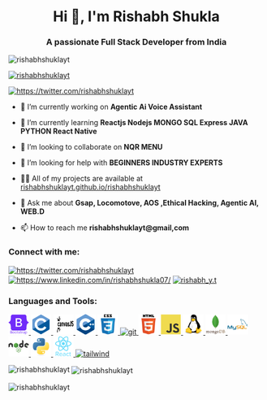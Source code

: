 <h1 align="center">Hi 👋, I'm Rishabh Shukla</h1>
<h3 align="center">A passionate Full Stack Developer from India</h3>

<p align="left"> <img src="https://komarev.com/ghpvc/?username=rishabhshuklayt&label=Profile%20views&color=0e75b6&style=flat" alt="rishabhshuklayt" /> </p>

<p align="left"> <a href="https://github.com/ryo-ma/github-profile-trophy"><img src="https://github-profile-trophy.vercel.app/?username=rishabhshuklayt" alt="rishabhshuklayt" /></a> </p>

<p align="left"> <a href="https://twitter.com/https://twitter.com/rishabhshuklayt" target="blank"><img src="https://img.shields.io/twitter/follow/https://twitter.com/rishabhshuklayt?logo=twitter&style=for-the-badge" alt="https://twitter.com/rishabhshuklayt" /></a> </p>

- 🔭 I’m currently working on **Agentic Ai Voice Assistant**

- 🌱 I’m currently learning **Reactjs Nodejs MONGO SQL Express JAVA PYTHON React Native**

- 👯 I’m looking to collaborate on **NQR MENU**

- 🤝 I’m looking for help with **BEGINNERS INDUSTRY EXPERTS**

- 👨‍💻 All of my projects are available at [rishabhshuklayt.github.io/rishabhshuklayt](rishabhshuklayt.github.io/rishabhshuklayt)

- 💬 Ask me about **Gsap, Locomotove, AOS ,Ethical Hacking, Agentic AI, WEB.D**

- 📫 How to reach me **rishabhshuklayt@gmail,com**

<h3 align="left">Connect with me:</h3>
<p align="left">
<a href="https://twitter.com/https://twitter.com/rishabhshuklayt" target="blank"><img align="center" src="https://raw.githubusercontent.com/rahuldkjain/github-profile-readme-generator/master/src/images/icons/Social/twitter.svg" alt="https://twitter.com/rishabhshuklayt" height="30" width="40" /></a>
<a href="https://linkedin.com/in/https://www.linkedin.com/in/rishabhshukla07/" target="blank"><img align="center" src="https://raw.githubusercontent.com/rahuldkjain/github-profile-readme-generator/master/src/images/icons/Social/linked-in-alt.svg" alt="https://www.linkedin.com/in/rishabhshukla07/" height="30" width="40" /></a>
<a href="https://instagram.com/rishabh_y.t" target="blank"><img align="center" src="https://raw.githubusercontent.com/rahuldkjain/github-profile-readme-generator/master/src/images/icons/Social/instagram.svg" alt="rishabh_y.t" height="30" width="40" /></a>
</p>

<h3 align="left">Languages and Tools:</h3>
<p align="left"> <a href="https://getbootstrap.com" target="_blank" rel="noreferrer"> <img src="https://raw.githubusercontent.com/devicons/devicon/master/icons/bootstrap/bootstrap-plain-wordmark.svg" alt="bootstrap" width="40" height="40"/> </a> <a href="https://www.cprogramming.com/" target="_blank" rel="noreferrer"> <img src="https://raw.githubusercontent.com/devicons/devicon/master/icons/c/c-original.svg" alt="c" width="40" height="40"/> </a> <a href="https://canvasjs.com" target="_blank" rel="noreferrer"> <img src="https://raw.githubusercontent.com/Hardik0307/Hardik0307/master/assets/canvasjs-charts.svg" alt="canvasjs" width="40" height="40"/> </a> <a href="https://www.w3schools.com/cpp/" target="_blank" rel="noreferrer"> <img src="https://raw.githubusercontent.com/devicons/devicon/master/icons/cplusplus/cplusplus-original.svg" alt="cplusplus" width="40" height="40"/> </a> <a href="https://www.w3schools.com/css/" target="_blank" rel="noreferrer"> <img src="https://raw.githubusercontent.com/devicons/devicon/master/icons/css3/css3-original-wordmark.svg" alt="css3" width="40" height="40"/> </a> <a href="https://git-scm.com/" target="_blank" rel="noreferrer"> <img src="https://www.vectorlogo.zone/logos/git-scm/git-scm-icon.svg" alt="git" width="40" height="40"/> </a> <a href="https://www.w3.org/html/" target="_blank" rel="noreferrer"> <img src="https://raw.githubusercontent.com/devicons/devicon/master/icons/html5/html5-original-wordmark.svg" alt="html5" width="40" height="40"/> </a> <a href="https://developer.mozilla.org/en-US/docs/Web/JavaScript" target="_blank" rel="noreferrer"> <img src="https://raw.githubusercontent.com/devicons/devicon/master/icons/javascript/javascript-original.svg" alt="javascript" width="40" height="40"/> </a> <a href="https://www.linux.org/" target="_blank" rel="noreferrer"> <img src="https://raw.githubusercontent.com/devicons/devicon/master/icons/linux/linux-original.svg" alt="linux" width="40" height="40"/> </a> <a href="https://www.mongodb.com/" target="_blank" rel="noreferrer"> <img src="https://raw.githubusercontent.com/devicons/devicon/master/icons/mongodb/mongodb-original-wordmark.svg" alt="mongodb" width="40" height="40"/> </a> <a href="https://www.mysql.com/" target="_blank" rel="noreferrer"> <img src="https://raw.githubusercontent.com/devicons/devicon/master/icons/mysql/mysql-original-wordmark.svg" alt="mysql" width="40" height="40"/> </a> <a href="https://nodejs.org" target="_blank" rel="noreferrer"> <img src="https://raw.githubusercontent.com/devicons/devicon/master/icons/nodejs/nodejs-original-wordmark.svg" alt="nodejs" width="40" height="40"/> </a> <a href="https://www.python.org" target="_blank" rel="noreferrer"> <img src="https://raw.githubusercontent.com/devicons/devicon/master/icons/python/python-original.svg" alt="python" width="40" height="40"/> </a> <a href="https://reactjs.org/" target="_blank" rel="noreferrer"> <img src="https://raw.githubusercontent.com/devicons/devicon/master/icons/react/react-original-wordmark.svg" alt="react" width="40" height="40"/> </a> <a href="https://tailwindcss.com/" target="_blank" rel="noreferrer"> <img src="https://www.vectorlogo.zone/logos/tailwindcss/tailwindcss-icon.svg" alt="tailwind" width="40" height="40"/> </a> </p>

<p><img align="left" src="https://github-readme-stats.vercel.app/api/top-langs?username=rishabhshuklayt&show_icons=true&locale=en&layout=compact" alt="rishabhshuklayt" /></p>

<p>&nbsp;<img align="center" src="https://github-readme-stats.vercel.app/api?username=rishabhshuklayt&show_icons=true&locale=en" alt="rishabhshuklayt" /></p>

<p><img align="center" src="https://github-readme-streak-stats.herokuapp.com/?user=rishabhshuklayt&" alt="rishabhshuklayt" /></p>
